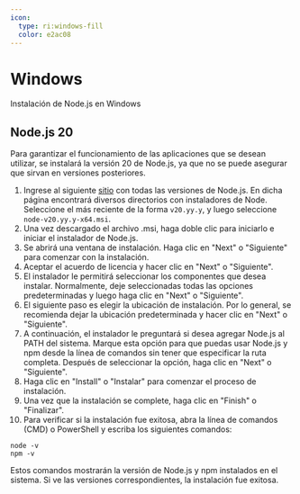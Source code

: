```yaml
---
icon: 
  type: ri:windows-fill
  color: e2ac08 
---
```

# Windows
Instalación de Node.js en Windows

## Node.js 20
Para garantizar el funcionamiento de las aplicaciones que se desean utilizar, se instalará la versión 20 de Node.js, ya que no se puede asegurar que sirvan en versiones posteriores.

1. Ingrese al siguiente [sitio](https://nodejs.org/dist/) con todas las versiones de Node.js. En dicha página encontrará diversos directorios con instaladores de Node. Seleccione el más reciente de la forma ``v20.yy.y``, y luego seleccione ``node-v20.yy.y-x64.msi``.
2. Una vez descargado el archivo .msi, haga doble clic para iniciarlo e iniciar el instalador de Node.js.
3. Se abrirá una ventana de instalación. Haga clic en "Next" o "Siguiente" para comenzar con la instalación.
4. Aceptar el acuerdo de licencia y hacer clic en "Next" o "Siguiente".
5. El instalador le permitirá seleccionar los componentes que desea instalar. Normalmente, deje seleccionadas todas las opciones predeterminadas y luego haga clic en "Next" o "Siguiente".
6. El siguiente paso es elegir la ubicación de instalación. Por lo general, se recomienda dejar la ubicación predeterminada y hacer clic en "Next" o "Siguiente".
7. A continuación, el instalador le preguntará si desea agregar Node.js al PATH del sistema. Marque esta opción para que puedas usar Node.js y npm desde la línea de comandos sin tener que especificar la ruta completa. Después de seleccionar la opción, haga clic en "Next" o "Siguiente".
8. Haga clic en "Install" o "Instalar" para comenzar el proceso de instalación.
9. Una vez que la instalación se complete, haga clic en "Finish" o "Finalizar".
10. Para verificar si la instalación fue exitosa, abra la línea de comandos (CMD) o PowerShell y escriba los siguientes comandos:
```
node -v
npm -v
```
Estos comandos mostrarán la versión de Node.js y npm instalados en el sistema. Si ve las versiones correspondientes, la instalación fue exitosa.